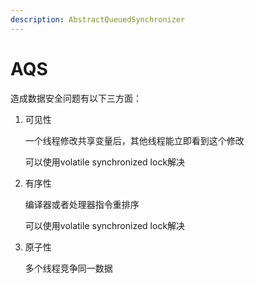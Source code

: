```yaml
---
description: AbstractQueuedSynchronizer
---
```


# AQS

造成数据安全问题有以下三方面：

1.  可见性

    一个线程修改共享变量后，其他线程能立即看到这个修改

    可以使用volatile synchronized lock解决
2.  有序性

    编译器或者处理器指令重排序

    可以使用volatile synchronized lock解决
3.  原子性

    多个线程竞争同一数据
